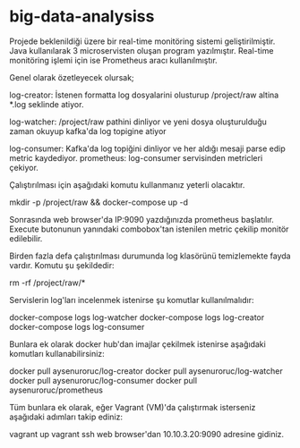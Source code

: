 # big-data-analysiss
Projede beklenildiği üzere bir real-time monitöring sistemi geliştirilmiştir. Java kullanılarak 3 microservisten oluşan program yazılmıştır. Real-time monitöring işlemi için ise Prometheus aracı kullanılmıştır.

Genel olarak özetleyecek olursak;

log-creator: İstenen formatta log dosyalarini olusturup /project/raw altina *.log seklinde atiyor.

log-watcher: /project/raw pathini dinliyor ve yeni dosya oluşturulduğu zaman okuyup kafka'da log topigine atiyor

log-consumer: Kafka'da log topiğini dinliyor ve her aldığı mesaji parse edip metric kaydediyor. prometheus: log-consumer servisinden metricleri çekiyor.

Çalıştırılması için aşağıdaki komutu kullanmanız yeterli olacaktır.

  mkdir -p /project/raw && docker-compose up -d
  
Sonrasında web browser'da IP:9090 yazdığınızda prometheus başlatılır. Execute butonunun yanındaki combobox'tan istenilen metric çekilip monitör edilebilir.

Birden fazla defa çalıştırılması durumunda log klasörünü temizlemekte fayda vardır. Komutu şu şekildedir:

  rm -rf /project/raw/*
  
Servislerin log'ları incelenmek istenirse şu komutlar kullanılmalıdır:

  docker-compose logs log-watcher
  docker-compose logs log-creator
  docker-compose logs log-consumer
  
Bunlara ek olarak docker hub'dan imajlar çekilmek istenirse aşağıdaki komutları kullanabilirsiniz:

  docker pull aysenuroruc/log-creator
  docker pull aysenuroruc/log-watcher
  docker pull aysenuroruc/log-consumer
  docker pull aysenuroruc/prometheus
  
Tüm bunlara ek olarak, eğer Vagrant (VM)'da çalıştırmak isterseniz aşağıdaki adımları takip ediniz:

  vagrant up
  vagrant ssh 
  web browser'dan 10.10.3.20:9090 adresine gidiniz. 
